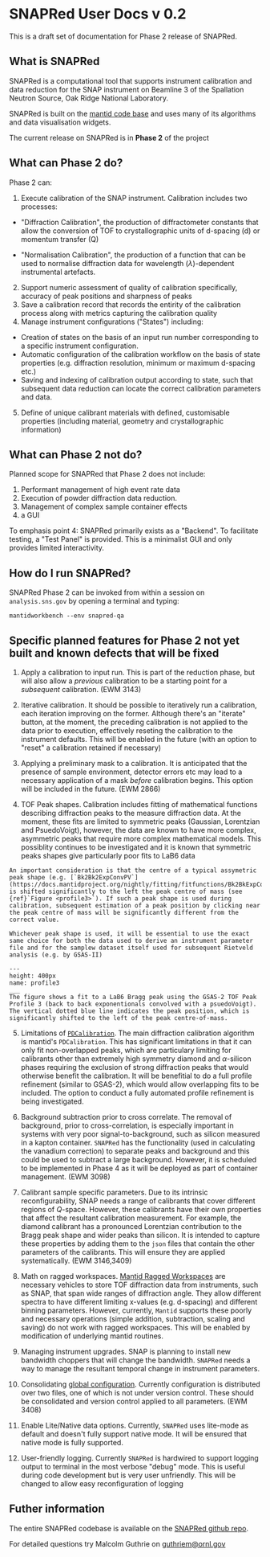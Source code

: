 # SNAPRed User Docs v 0.2

This is a draft set of documentation for Phase 2 release of SNAPRed.

## What is SNAPRed

SNAPRed is a computational tool that supports instrument calibration and data reduction for the SNAP instrument on Beamline 3 of the Spallation Neutron Source, Oak Ridge National Laboratory.

SNAPRed is built on the [mantid code base](https://www.mantidproject.org/) and uses many of its algorithms and data visualisation widgets.

The current release on SNAPRed is in **Phase 2** of the project
	
## What can Phase 2 do? 

Phase 2 can: 

1. Execute calibration of the SNAP instrument. Calibration includes two processes: 

* "Diffraction Calibration", the production of diffractometer constants that allow the conversion of TOF to crystallographic units of d-spacing (d) or momentum transfer (Q)

* "Normalisation Calibration", the production of a function that can be used to normalise diffraction data for wavelength ($\lambda$)-dependent instrumental artefacts. 

2. Support numeric assessment of quality of calibration specifically, accuracy of peak positions and sharpness of peaks
3. Save a calibration record that records the entirity of the calibration process along with metrics capturing the calibration quality 
4. Manage instrument configurations ("States") including:

* Creation of states on the basis of an input run number corresponding to a specific instrument configuration. 
* Automatic configuration of the calibration workflow on the basis of state properties (e.g. diffraction resolution, minimum or maximum d-spacing etc.)
* Saving and indexing of calibration output according to state, such that subsequent data reduction can locate the correct calibration parameters and data. 

5. Define of unique calibrant materials with defined, customisable properties (including material, geometry and crystallographic information)


## What can Phase 2 not do?

Planned scope for SNAPRed that Phase 2 does not include: 

1. Performant management of high event rate data 
2. Execution of powder diffraction data reduction.
3. Management of complex sample container effects
4. a GUI 

To emphasis point 4: SNAPRed primarily exists as a "Backend". To facilitate testing, a "Test Panel" is provided. This is a minimalist GUI and only provides limited interactivity.

## How do I run SNAPRed?

SNAPRed Phase 2 can be invoked from within a session on `analysis.sns.gov` by opening a terminal and typing:

```
mantidworkbench --env snapred-qa
```
## Specific planned features for Phase 2 not yet built and known defects that will be fixed

1. Apply a calibration to input run. This is part of the reduction phase, but will also allow a _previous_ calibration to be a starting point for a _subsequent_ calibration. (EWM 3143) 

2. Iterative calibration. It should be possible to iteratively run a calibration, each iteration improving on the former. Although there's an "iterate" button, at the moment, the preceding calibration is not applied to the data prior to execution, effectively reseting the calibration to the instrument defaults. This will be enabled in the future (with an option to "reset" a calibration retained if necessary)

3. Applying a preliminary mask to a calibration. It is anticipated that the presence of sample environment, detector errors etc may lead to a necessary application of a mask _before_ calibration begins. This option will be included in the future. (EWM 2866)

4. TOF Peak shapes. Calibration includes fitting of mathematical functions describing diffraction peaks to the measure diffraction data. At the moment, these fits are limited to symmetric peaks (Gaussian, Lorentzian and PsuedoVoigt), however, the data are known to have more complex, asymmetric peaks that require more complex mathematical models. This possiblity continues to be investigated and it is known that symmetric peaks shapes give particularly poor fits to LaB6 data 

```{note}
An important consideration is that the centre of a typical assymetric peak shape (e.g. [`Bk2Bk2ExpConvPV`](https://docs.mantidproject.org/nightly/fitting/fitfunctions/Bk2BkExpConvPV.html)) is shifted significantly to the left the peak centre of mass (see {ref}`Figure <profile3>`). If such a peak shape is used during calibration, subsequent estimation of a peak position by clicking near the peak centre of mass will be significantly different from the correct value. 

Whichever peak shape is used, it will be essential to use the exact same choice for both the data used to derive an instrument parameter file and for the samplew dataset itself used for subsequent Rietveld analysis (e.g. by GSAS-II)  
```
```{figure} static/profile3.png
---
height: 400px
name: profile3
___
The figure shows a fit to a LaB6 Bragg peak using the GSAS-2 TOF Peak Profile 3 (back to back exponentionals convolved with a psuedoVoigt). The vertical dotted blue line indicates the peak position, which is significantly shifted to the left of the peak centre-of-mass.
```

5. Limitations of [`PDCalibration`](https://docs.mantidproject.org/nightly/algorithms/PDCalibration-v1.html). The main diffraction calibration algorithm is mantid's `PDCalibration`. This has significant limitations in that it can only fit non-overlapped peaks, which are particulary limiting for calibrants other than extremely high symmetry diamond and $\alpha$-silicon phases requiring the exclusion of strong diffraction peaks that would otherwise benefit the calibration. It will be benefitial to do a full profile refinement (similar to GSAS-2), which would allow overlapping fits to be included. The option to conduct a fully automated profile refinement is being investigated. 

6. Background subtraction prior to cross correlate. The removal of background, prior to cross-correlation, is especially important in systems with very poor signal-to-background, such as silicon measured in a kapton container. `SNAPRed` has the functionality (used in calculating the vanadium correction) to separate peaks and background and this could be used to subtract a large background. However, it is scheduled to be implemented in Phase 4 as it will be deployed as part of container management. (EWM 3098)

7. Calibrant sample specific parameters. Due to its intrinsic reconfigurability, SNAP needs a range of calibrants that cover different regions of $Q$-space. However, these calibrants have their own properties that affect the resultant calibration measurement. For example, the diamond calibrant has a pronounced Lorentzian contribution to the Bragg peak shape and wider peaks than silicon. It is intended to capture these properties by adding them to the `json` files that contain the other parameters of the calibrants. This will ensure they are applied systematically. (EWM 3146,3409)

8. Math on ragged workspaces. [Mantid Ragged Workspaces](https://docs.mantidproject.org/nightly/concepts/Ragged_Workspace.html) are necessary vehicles to store TOF diffraction data from instruments, such as SNAP, that span wide ranges of diffraction angle. They allow different spectra to have different limiting x-values (e.g. d-spacing) and different binning parameters. However, currently, `Mantid` supports these poorly and necessary operations (simple addition, subtraction, scaling and saving) do not work with ragged workspaces. This will be enabled by modification of underlying mantid routines. 

9. Managing instrument upgrades. SNAP is planning to install new bandwidth choppers that will change the bandwidth. `SNAPRed` needs a way to manage the resultant temporal change in instrument parameters.

10. Consolidating [global configuration](SNAPRedConfig). Currently configuration is distributed over two files, one of which is not under version control. These should be consolidated and version control applied to all parameters. (EWM 3408)

11. Enable Lite/Native data options. Currently, `SNAPRed` uses lite-mode as default and doesn't fully support native mode. It will be ensured that native mode is fully supported.

12. User-friendly logging. Currently `SNAPRed` is hardwired to support logging output to terminal in the most verbose "debug" mode. This is useful during code development but is very user unfriendly. This will be changed to allow easy reconfiguration of logging 

## Futher information

The entire SNAPRed codebase is available on the [SNAPRed github repo](https://https://github.com/neutrons/SNAPRed/).

For detailed questions try Malcolm Guthrie on guthriem@ornl.gov  
